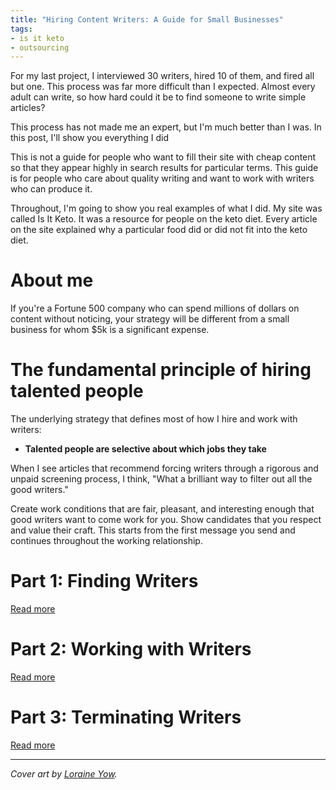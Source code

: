 ```yaml
---
title: "Hiring Content Writers: A Guide for Small Businesses"
tags:
- is it keto
- outsourcing
---
```


For my last project, I interviewed 30 writers, hired 10 of them, and fired all but one. This process was far more difficult than I expected. Almost every adult can write, so how hard could it be to find someone to write simple articles?

This process has not made me an expert, but I'm much better than I was. In this post, I'll show you everything I did

This is not a guide for people who want to fill their site with cheap content so that they appear highly in search results for particular terms. This guide is for people who care about quality writing and want to work with writers who can produce it.

Throughout, I'm going to show you real examples of what I did. My site was called Is It Keto. It was a resource for people on the keto diet. Every article on the site explained why a particular food did or did not fit into the keto diet.

# About me

If you're a Fortune 500 company who can spend millions of dollars on content without noticing, your strategy will be different from a small business for whom $5k is a significant expense.

# The fundamental principle of hiring talented people

The underlying strategy that defines most of how I hire and work with writers:

* **Talented people are selective about which jobs they take**

When I see articles that recommend forcing writers through a rigorous and unpaid screening process, I think, "What a brilliant way to filter out all the good writers."

Create work conditions that are fair, pleasant, and interesting enough that good writers want to come work for you. Show candidates that you respect and value their craft. This starts from the first message you send and continues throughout the working relationship.

# Part 1: Finding Writers

[Read more](/hiring-content-writers/1-finding-writers/)

# Part 2: Working with Writers

[Read more](/hiring-content-writers/2-working-with-writers/)

# Part 3: Terminating Writers

[Read more](/hiring-content-writers/3-terminating-writers/)


---

*Cover art by [Loraine Yow](https://www.linkedin.com/in/lolo-ology/).*